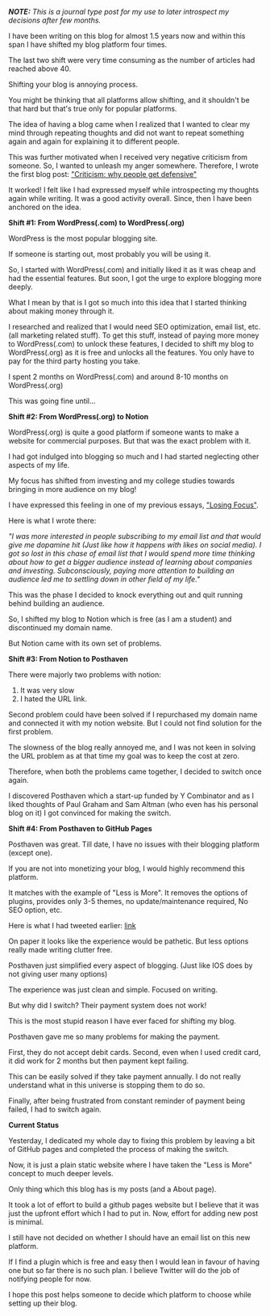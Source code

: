 _**NOTE:** This is a journal type post for my use to later introspect my decisions after few months._

I have been writing on this blog for almost 1.5 years now and within this span I have shifted my blog platform four times.

The last two shift were very time consuming as the number of articles had reached above 40.

Shifting your blog is annoying process.

You might be thinking that all platforms allow shifting, and it shouldn't be that hard but that's true only for popular platforms.

The idea of having a blog came when I realized that I wanted to clear my mind through repeating thoughts and did not want to repeat something again and again for explaining it to different people.

This was further motivated when I received very negative criticism from someone. So, I wanted to unleash my anger somewhere. Therefore, I wrote the first blog post: ["Criticism: why people get defensive"](https://arjunbadola.blog/Criticism-Why-People-Get-Defensive/)

It worked! I felt like I had expressed myself while introspecting my thoughts again while writing. It was a good activity overall. Since, then I have been anchored on the idea.

**Shift #1: From WordPress(.com) to WordPress(.org)**

WordPress is the most popular blogging site.

If someone is starting out, most probably you will be using it.

So, I started with WordPress(.com) and initially liked it as it was cheap and had the essential features. But soon, I got the urge to explore blogging more deeply.

What I mean by that is I got so much into this idea that I started thinking about making money through it.

I researched and realized that I would need SEO optimization, email list, etc. (all marketing related stuff). To get this stuff, instead of paying more money to WordPress(.com) to unlock these features, I decided to shift my blog to WordPress(.org) as it is free and unlocks all the features. You only have to pay for the third party hosting you take.

I spent 2 months on WordPress(.com) and around 8-10 months on WordPress(.org)

This was going fine until...

**Shift #2: From WordPress(.org) to Notion**

WordPress(.org) is quite a good platform if someone wants to make a website for commercial purposes. But that was the exact problem with it.

I had got indulged into blogging so much and I had started neglecting other aspects of my life.

My focus has shifted from investing and my college studies towards bringing in more audience on my blog!

I have expressed this feeling in one of my previous essays, ["Losing Focus"](https://arjunbadola.blog/Losing-Focus/).

Here is what I wrote there:

_"I was more interested in people subscribing to my email list and that would give me dopamine hit (Just like how it happens with likes on social media). I got so lost in this chase of email list that I would spend more time thinking about how to get a bigger audience instead of learning about companies and investing. Subconsciously, paying more attention to building an audience led me to settling down in other field of my life."_

This was the phase I decided to knock everything out and quit running behind building an audience.

So, I shifted my blog to Notion which is free (as I am a student) and discontinued my domain name.

But Notion came with its own set of problems.


**Shift #3: From Notion to Posthaven**


There were majorly two problems with notion:
1. It was very slow
2. I hated the URL link.

Second problem could have been solved if I repurchased my domain name and connected it with my notion website. But I could not find solution for the first problem.

The slowness of the blog really annoyed me, and I was not keen in solving the URL problem as at that time my goal was to keep the cost at zero.

Therefore, when both the problems came together, I decided to switch once again.

I discovered Posthaven which a start-up funded by Y Combinator and as I liked thoughts of Paul Graham and Sam Altman (who even has his personal blog on it) I got convinced for making the switch.

**Shift #4: From Posthaven to GitHub Pages**

Posthaven was great. Till date, I have no issues with their blogging platform (except one).

If you are not into monetizing your blog, I would highly recommend this platform.

It matches with the example of "Less is More". It removes the options of plugins, provides only 3-5 themes, no update/maintenance required, No SEO option, etc.

Here is what I had tweeted earlier: [link](https://twitter.com/badola_arjun/status/1359868521988067328)

On paper it looks like the experience would be pathetic. But less options really made writing clutter free.

Posthaven just simplified every aspect of blogging. (Just like IOS does by not giving user many options)

The experience was just clean and simple. Focused on writing.

But why did I switch? Their payment system does not work!

This is the most stupid reason I have ever faced for shifting my blog.

Posthaven gave me so many problems for making the payment.

First, they do not accept debit cards. Second, even when I used credit card, it did work for 2 months but then payment kept failing.

This can be easily solved if they take payment annually. I do not really understand what in this universe is stopping them to do so.

Finally, after being frustrated from constant reminder of payment being failed, I had to switch again.


**Current Status**


Yesterday, I dedicated my whole day to fixing this problem by leaving a bit of GitHub pages and completed the process of making the switch.

Now, it is just a plain static website where I have taken the "Less is More" concept to much deeper levels.

Only thing which this blog has is my posts (and a About page).

It took a lot of effort to build a github pages website but I believe that it was just the upfront effort which I had to put in. Now, effort for adding new post is minimal.

I still have not decided on whether I should have an email list on this new platform.

If I find a plugin which is free and easy then I would lean in favour of having one but so far there is no such plan. I believe Twitter will do the job of notifying people for now.

I hope this post helps someone to decide which platform to choose while setting up their blog.
